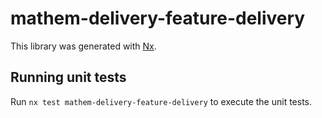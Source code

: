 # mathem-delivery-feature-delivery

This library was generated with [Nx](https://nx.dev).

## Running unit tests

Run `nx test mathem-delivery-feature-delivery` to execute the unit tests.
